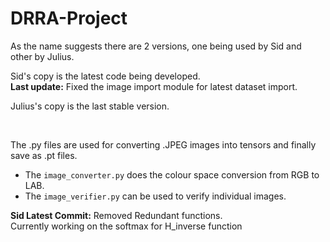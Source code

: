 # DRRA-Project

As the name suggests there are 2 versions, one being used by Sid and other by Julius.  

Sid's copy is the latest code being developed.   
**Last update:** Fixed the image import module for latest dataset import.

Julius's copy is the last stable version.

<br>

The .py files are used for converting .JPEG images into tensors and finally save as .pt files.
* The `image_converter.py` does the colour space conversion from RGB to LAB.
* The `image_verifier.py` can be used to verify individual images.


**Sid Latest Commit:**
Removed Redundant functions.   
Currently working on the softmax for H_inverse function
